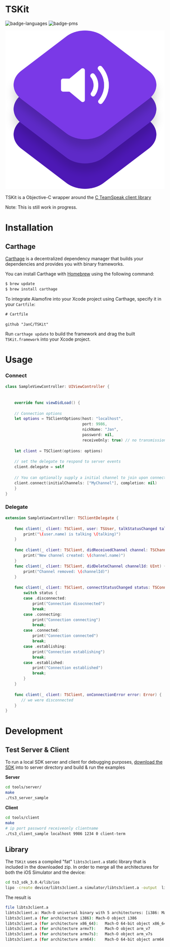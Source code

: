 # TSKit

![badge-languages] ![badge-pms]

![](logo.svg)


TSKit is a Objective-C wrapper around the [C TeamSpeak client library](https://teamspeak.com/en/downloads/#sdk)

Note: This is still work in progress.

# Installation

## Carthage
[Carthage](https://github.com/Carthage/Carthage) is a decentralized dependency manager that builds your dependencies and provides you with binary frameworks.

You can install Carthage with [Homebrew](http://brew.sh/) using the following command:

```bash
$ brew update
$ brew install carthage
```

To integrate Alamofire into your Xcode project using Carthage, specify it in your `Cartfile`:


```ogdl
# Cartfile

github "JanC/TSKit"
```

Run `carthage update` to build the framework and drag the built `TSKit.framework` into your Xcode project.


# Usage

### Connect

```swift
class SampleViewController: UIViewController {

    
    override func viewDidLoad() {
        
    // Connection options
    let options = TSClientOptions(host: "localhost",
                                  port: 9986,
                                  nickName: "Jan",
                                  password: nil,
                                  receiveOnly: true) // no transmission will be made. This also does not trigger the microphone permissions
    
    let client = TSClient(options: options)
    
    // set the delegate to respond to server events
    client.delegate = self
    
    // You can optionally supply a initial channel to join upon connection
    client.connect(initialChannels: ["MyChannel"], completion: nil)
    }
}
```

### Delegate
```swift
extension SampleViewController: TSClientDelegate {
    
    func client(_ client: TSClient, user: TSUser, talkStatusChanged talking: Bool) {
        print("\(user.name) is talking \(talking)")
    }
    
    func client(_ client: TSClient, didReceivedChannel channel: TSChannel) {
        print("New channel created: \(channel.name)")
    }
    func client(_ client: TSClient, didDeleteChannel channelId: UInt) {
        print("Channel removed: \(channelId)")
    }
    
    func client(_ client: TSClient, connectStatusChanged status: TSConnectionStatus) {
        switch status {
        case .disconnected:
            print("Connection disocnnected")
            break;
        case .connecting:
            print("Connection connecting")
            break;
        case .connected:
            print("Connection connected")
            break;
        case .establishing:
            print("Connection establishing")
            break;
        case .established:
            print("Connection established")
            break;
        }
    }
    
    func client(_ client: TSClient, onConnectionError error: Error) {
       // we were disconnected
    }
}
```

[badge-languages]: https://img.shields.io/badge/languages-Swift%20%7C%20ObjC-orange.svg
[badge-pms]: https://img.shields.io/badge/supports-CocoaPods%20%7C%20Carthage-green.svg


# Development

## Test Server & Client
To run a local SDK server and client for debugging purposes, [download the SDK](https://teamspeak.com/en/downloads/#sdk) into to server directory and build & run the examples

**Server**

```bash
cd tools/server/
make
./ts3_server_sample 
```

**Client**

```bash
cd tools/client
make
# ip port password receiveonly clientname
./ts3_client_sample localhost 9986 1234 0 client-term
```



## Library
The `TSKit` uses a compiled "fat" `libts3client.a` static library that is included in the downloaded zip. In order to merge all the architectures for both the iOS Simulator and the device:

```bash
cd ts3_sdk_3.0.4/lib/ios
lipo -create device/libts3client.a simulator/libts3client.a -output  libts3client.a
```

The result is 

```bash
file libts3client.a 
libts3client.a: Mach-O universal binary with 5 architectures: [i386: Mach-O object i386] [x86_64] [arm_v7] [arm_v7s] [arm64]
libts3client.a (for architecture i386):	Mach-O object i386
libts3client.a (for architecture x86_64):	Mach-O 64-bit object x86_64
libts3client.a (for architecture armv7):	Mach-O object arm_v7
libts3client.a (for architecture armv7s):	Mach-O object arm_v7s
libts3client.a (for architecture arm64):	Mach-O 64-bit object arm64
```



